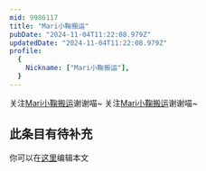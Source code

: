 ```yaml
---
mid: 9986117
title: "Mari小鞠搬运"
pubDate: "2024-11-04T11:22:08.979Z"
updatedDate: "2024-11-04T11:22:08.979Z"
profile:
  {
    Nickname: ["Mari小鞠搬运"],
  }
---
```


关注[Mari小鞠搬运](https://space.bilibili.com/9986117)谢谢喵~ 关注[Mari小鞠搬运](https://space.bilibili.com/9986117)谢谢喵~

## 此条目有待补充
你可以在[这里](https://github.com/Yuhanawa/VTuber.ICU/edit/master/src/content/v/Mari小鞠搬运/index.md)编辑本文
